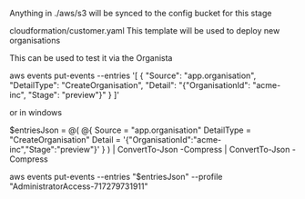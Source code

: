 Anything in ./aws/s3 will be synced to the config bucket for this stage

cloudformation/customer.yaml
This template will be used to deploy new organisations

This can be used to test it via the Organista

aws events put-events --entries '[
  {
    "Source": "app.organisation",
    "DetailType": "CreateOrganisation",
    "Detail": "{\"OrganisationId\": \"acme-inc\", \"Stage\": \"preview\"}"
  }
]'

or in windows

$entriesJson = @(
  @{
    Source = "app.organisation"
    DetailType = "CreateOrganisation"
    Detail = '{"OrganisationId":"acme-inc","Stage":"preview"}'
  }
) | ConvertTo-Json -Compress | ConvertTo-Json -Compress

aws events put-events --entries "$entriesJson" --profile "AdministratorAccess-717279731911"